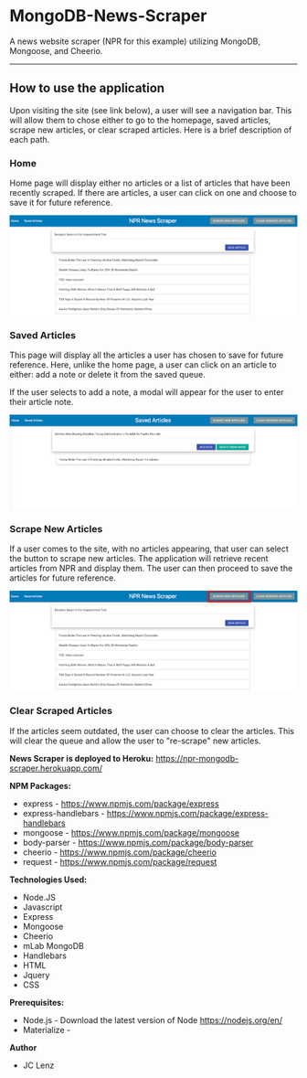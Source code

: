 # MongoDB-News-Scraper
A news website scraper (NPR for this example) utilizing MongoDB, Mongoose, and Cheerio. 

---
## How to use the application
Upon visiting the site (see link below), a user will see a navigation bar. This will allow them to chose either to go to the homepage, saved articles, scrape new articles, or clear scraped articles. Here is a brief description of each path.

### Home 
Home page will display either no articles or a list of articles that have been recently scraped. If there are articles, a user can click on one and choose to save it for future reference.

![homepage](/public/images/homepage.png)

### Saved Articles
This page will display all the articles a user has chosen to save for future reference. Here, unlike the home page, a user can click on an article to either: add a note or delete it from the saved queue.

If the user selects to add a note, a modal will appear for the user to enter their article note.

![saved-articles](/public/images/saved.png)

### Scrape New Articles
If a user comes to the site, with no articles appearing, that user can select the button to scrape new articles. The application will retrieve recent articles from NPR and display them. The user can then proceed to save the articles for future reference.

![scraped-articles](/public/images/scrape.png)

### Clear Scraped Articles
If the articles seem outdated, the user can choose to clear the articles. This will clear the queue and allow the user to "re-scrape" new articles.



<b>News Scraper is deployed to Heroku:</b> https://npr-mongodb-scraper.herokuapp.com/


<b>NPM Packages:</b>
- express - https://www.npmjs.com/package/express
- express-handlebars - https://www.npmjs.com/package/express-handlebars
- mongoose - https://www.npmjs.com/package/mongoose
- body-parser - https://www.npmjs.com/package/body-parser
- cheerio - https://www.npmjs.com/package/cheerio
- request - https://www.npmjs.com/package/request


<b>Technologies Used:</b>
- Node.JS
- Javascript
- Express
- Mongoose
- Cheerio
- mLab MongoDB
- Handlebars
- HTML
- Jquery
- CSS

<b>Prerequisites:</b>
- Node.js - Download the latest version of Node https://nodejs.org/en/
- Materialize - 

<b>Author</b>
* JC Lenz